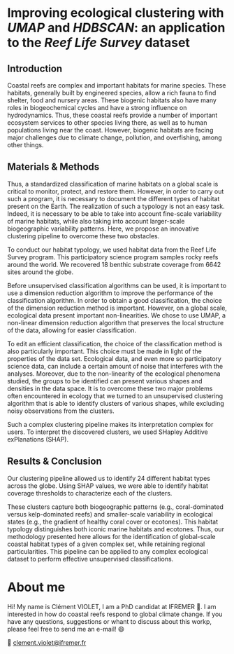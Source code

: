 # Improving ecological clustering with *UMAP* and *HDBSCAN*: an application to the *Reef Life Survey* dataset

## Introduction

Coastal reefs are complex and important habitats for marine species. These habitats, generally built by engineered species, allow a rich fauna to find shelter, food and nursery areas. These biogenic habitats also have many roles in biogeochemical cycles and have a strong influence on hydrodynamics. Thus, these coastal reefs provide a number of important ecosystem services to other species living there, as well as to human populations living near the coast. However, biogenic habitats are facing major challenges due to climate change, pollution, and overfishing, among other things.


## Materials & Methods

Thus, a standardized classification of marine habitats on a global scale is critical to monitor, protect, and restore them. However, in order to carry out such a program, it is necessary to document the different types of habitat present on the Earth. The realization of such a typology is not an easy task. Indeed, it is necessary to be able to take into account fine-scale variability of marine habitats, while also taking into account larger-scale biogeographic variability patterns. Here, we propose an innovative clustering pipeline to overcome these two obstacles.

To conduct our habitat typology, we used habitat data from the Reef Life Survey program. This participatory science program samples rocky reefs around the world. We recovered 18 benthic substrate coverage from 6642 sites around the globe.

Before unsupervised classification algorithms can be used, it is important to use a dimension reduction algorithm to improve the performance of the classification algorithm. In order to obtain a good classification, the choice of the dimension reduction method is important. However, on a global scale, ecological data present important non-linearities. We chose to use UMAP, a non-linear dimension reduction algorithm that preserves the local structure of the data, allowing for easier classification.

To edit an efficient classification, the choice of the classification method is also particularly important. This choice must be made in light of the properties of the data set. Ecological data, and even more so participatory science data, can include a certain amount of noise that interferes with the analyses. Moreover, due to the non-linearity of the ecological phenomena studied, the groups to be identified can present various shapes and densities in the data space. It is to overcome these two major problems often encountered in ecology that we turned to an unsupervised clustering algorithm that is able to identify clusters of various shapes, while excluding noisy observations from the clusters.


Such a complex clustering pipeline makes its interpretation complex for users. To interpret the discovered clusters, we used SHapley Additive exPlanations (SHAP).

## Results & Conclusion 

Our clustering pipeline allowed us to identify 24 different habitat types across the globe. Using SHAP values, we were able to identify habitat coverage thresholds to characterize each of the clusters.

These clusters capture both biogeographic patterns (e.g., coral-dominated versus kelp-dominated reefs) and smaller-scale variability in ecological states (e.g., the gradient of healthy coral cover or ecotones). This habitat typology distinguishes both iconic marine habitats and ecotones. Thus, our methodology presented here allows for the identification of global-scale coastal habitat types of a given complex set, while retaining regional particularities. This pipeline can be applied to any complex ecological dataset to perform effective unsupervised classifications.

# About me

Hi! My name is Clément VIOLET, I am a PhD candidat at IFREMER :dolphin:. I am interested in how do coastal reefs respond to global climate change. If you have any questions, suggestions or whant to discuss about this workp, please feel free to send me an e-mail! :smile:

:email: [clement.violet@ifremer.fr](mailto:clement.violet@ifremer.fr)
